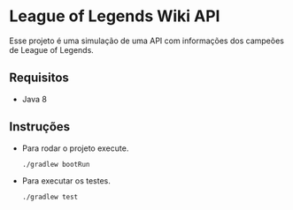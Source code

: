 # League of Legends Wiki API

Esse projeto é uma simulação de uma API com informações dos campeões de League of Legends.

## Requisitos
- Java 8

## Instruções
- Para rodar o projeto execute.
  ```
  ./gradlew bootRun
  ```

- Para executar os testes.
  ```
  ./gradlew test
  ```
